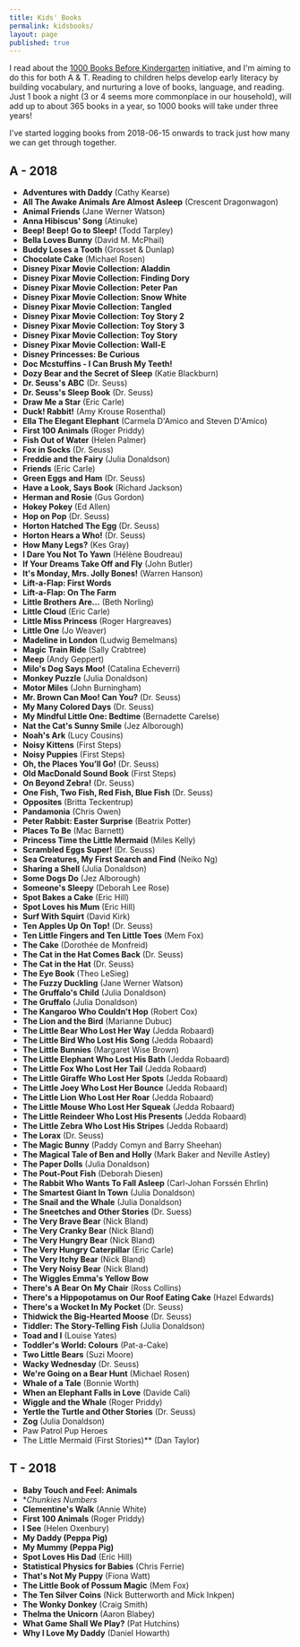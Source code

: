 ```yaml
---
title: Kids' Books
permalink: kidsbooks/
layout: page
published: true
---
```

I read about the [1000 Books Before Kindergarten](https://1000booksbeforekindergarten.org/) initiative, and I'm aiming to do this for both A & T. Reading to children helps develop early literacy by building vocabulary, and nurturing a love of books, language, and reading. Just 1 book a night (3 or 4 seems more commonplace in our household), will add up to about 365 books in a year, so 1000 books will take under three years!

I've started logging books from 2018-06-15 onwards to track just how many we can get through together.

## A - 2018

- **Adventures with Daddy** (Cathy Kearse)
- **All The Awake Animals Are Almost Asleep** (Crescent Dragonwagon)
- **Animal Friends** (Jane Werner Watson)
- **Anna Hibiscus' Song** (Atinuke)
- **Beep! Beep! Go to Sleep!** (Todd Tarpley)
- **Bella Loves Bunny** (David M. McPhail)
- **Buddy Loses a Tooth** (Grosset & Dunlap)
- **Chocolate Cake** (Michael Rosen)
- **Disney Pixar Movie Collection: Aladdin**
- **Disney Pixar Movie Collection: Finding Dory**
- **Disney Pixar Movie Collection: Peter Pan**
- **Disney Pixar Movie Collection: Snow White**
- **Disney Pixar Movie Collection: Tangled**
- **Disney Pixar Movie Collection: Toy Story 2**
- **Disney Pixar Movie Collection: Toy Story 3**
- **Disney Pixar Movie Collection: Toy Story**
- **Disney Pixar Movie Collection: Wall-E**
- **Disney Princesses: Be Curious**
- **Doc Mcstuffins - I Can Brush My Teeth!**
- **Dozy Bear and the Secret of Sleep** (Katie Blackburn)
- **Dr. Seuss's ABC** (Dr. Seuss)
- **Dr. Seuss's Sleep Book** (Dr. Seuss)
- **Draw Me a Star** (Eric Carle)
- **Duck! Rabbit!** (Amy Krouse Rosenthal)
- **Ella The Elegant Elephant** (Carmela D'Amico and Steven D'Amico)
- **First 100 Animals** (Roger Priddy)
- **Fish Out of Water** (Helen Palmer)
- **Fox in Socks** (Dr. Seuss)
- **Freddie and the Fairy** (Julia Donaldson)
- **Friends** (Eric Carle)
- **Green Eggs and Ham** (Dr. Seuss)
- **Have a Look, Says Book** (Richard Jackson)
- **Herman and Rosie** (Gus Gordon)
- **Hokey Pokey** (Ed Allen)
- **Hop on Pop** (Dr. Seuss)
- **Horton Hatched The Egg** (Dr. Seuss)
- **Horton Hears a Who!** (Dr. Seuss)
- **How Many Legs?** (Kes Gray)
- **I Dare You Not To Yawn** (Hélène Boudreau)
- **If Your Dreams Take Off and Fly** (John Butler)
- **It's Monday, Mrs. Jolly Bones!** (Warren Hanson)
- **Lift-a-Flap: First Words**
- **Lift-a-Flap: On The Farm**
- **Little Brothers Are...** (Beth Norling)
- **Little Cloud** (Eric Carle)
- **Little Miss Princess** (Roger Hargreaves)
- **Little One** (Jo Weaver)
- **Madeline in London** (Ludwig Bemelmans)
- **Magic Train Ride** (Sally Crabtree)
- **Meep** (Andy Geppert)
- **Milo's Dog Says Moo!** (Catalina Echeverri)
- **Monkey Puzzle** (Julia Donaldson)
- **Motor Miles** (John Burningham)
- **Mr. Brown Can Moo! Can You?** (Dr. Seuss)
- **My Many Colored Days** (Dr. Seuss)
- **My Mindful Little One: Bedtime** (Bernadette Carelse)
- **Nat the Cat's Sunny Smile** (Jez Alborough)
- **Noah's Ark** (Lucy Cousins)
- **Noisy Kittens** (First Steps)
- **Noisy Puppies** (First Steps)
- **Oh, the Places You’ll Go!** (Dr. Seuss)
- **Old MacDonald Sound Book** (First Steps)
- **On Beyond Zebra!** (Dr. Seuss)
- **One Fish, Two Fish, Red Fish, Blue Fish** (Dr. Seuss)
- **Opposites** (Britta Teckentrup)
- **Pandamonia** (Chris Owen)
- **Peter Rabbit: Easter Surprise** (Beatrix Potter)
- **Places To Be** (Mac Barnett)
- **Princess Time the Little Mermaid** (Miles Kelly)
- **Scrambled Eggs Super!** (Dr. Seuss)
- **Sea Creatures, My First Search and Find** (Neiko Ng)
- **Sharing a Shell** (Julia Donaldson)
- **Some Dogs Do** (Jez Alborough)
- **Someone's Sleepy** (Deborah Lee Rose)
- **Spot Bakes a Cake** (Eric Hill)
- **Spot Loves his Mum** (Eric Hill)
- **Surf With Squirt** (David Kirk)
- **Ten Apples Up On Top!** (Dr. Seuss)
- **Ten Little Fingers and Ten Little Toes** (Mem Fox)
- **The Cake** (Dorothée de Monfreid)
- **The Cat in the Hat Comes Back** (Dr. Seuss)
- **The Cat in the Hat** (Dr. Seuss)
- **The Eye Book** (Theo LeSieg)
- **The Fuzzy Duckling** (Jane Werner Watson)
- **The Gruffalo's Child** (Julia Donaldson)
- **The Gruffalo** (Julia Donaldson)
- **The Kangaroo Who Couldn't Hop** (Robert Cox)
- **The Lion and the Bird** (Marianne Dubuc)
- **The Little Bear Who Lost Her Way** (Jedda Robaard)
- **The Little Bird Who Lost His Song** (Jedda Robaard)
- **The Little Bunnies** (Margaret Wise Brown)
- **The Little Elephant Who Lost His Bath** (Jedda Robaard)
- **The Little Fox Who Lost Her Tail** (Jedda Robaard)
- **The Little Giraffe Who Lost Her Spots** (Jedda Robaard)
- **The Little Joey Who Lost Her Bounce** (Jedda Robaard)
- **The Little Lion Who Lost Her Roar** (Jedda Robaard)
- **The Little Mouse Who Lost Her Squeak** (Jedda Robaard)
- **The Little Reindeer Who Lost His Presents** (Jedda Robaard)
- **The Little Zebra Who Lost His Stripes** (Jedda Robaard)
- **The Lorax** (Dr. Seuss)
- **The Magic Bunny** (Paddy Comyn and Barry Sheehan)
- **The Magical Tale of Ben and Holly** (Mark Baker and Neville Astley)
- **The Paper Dolls** (Julia Donaldson)
- **The Pout-Pout Fish** (Deborah Diesen)
- **The Rabbit Who Wants To Fall Asleep** (Carl-Johan Forssén Ehrlin)
- **The Smartest Giant In Town** (Julia Donaldson)
- **The Snail and the Whale** (Julia Donaldson)
- **The Sneetches and Other Stories** (Dr. Suess)
- **The Very Brave Bear** (Nick Bland)
- **The Very Cranky Bear** (Nick Bland)
- **The Very Hungry Bear** (Nick Bland)
- **The Very Hungry Caterpillar** (Eric Carle)
- **The Very Itchy Bear** (Nick Bland)
- **The Very Noisy Bear** (Nick Bland)
- **The Wiggles Emma's Yellow Bow**
- **There's A Bear On My Chair** (Ross Collins)
- **There's a Hippopotamus on Our Roof Eating Cake** (Hazel Edwards)
- **There's a Wocket In My Pocket** (Dr. Seuss)
- **Thidwick the Big-Hearted Moose** (Dr. Seuss)
- **Tiddler: The Story-Telling Fish** (Julia Donaldson)
- **Toad and I** (Louise Yates)
- **Toddler's World: Colours** (Pat-a-Cake)
- **Two Little Bears** (Suzi Moore)
- **Wacky Wednesday** (Dr. Seuss)
- **We're Going on a Bear Hunt** (Michael Rosen)
- **Whale of a Tale** (Bonnie Worth)
- **When an Elephant Falls in Love** (Davide Cali)
- **Wiggle and the Whale** (Roger Priddy)
- **Yertle the Turtle and Other Stories** (Dr. Seuss)
- **Zog** (Julia Donaldson)
- Paw Patrol Pup Heroes
- The Little Mermaid (First Stories)** (Dan Taylor)

## T - 2018

- **Baby Touch and Feel: Animals**
- **Chunkies Numbers*
- **Clementine's Walk** (Annie White)
- **First 100 Animals** (Roger Priddy)
- **I See** (Helen Oxenbury)
- **My Daddy (Peppa Pig)**
- **My Mummy (Peppa Pig)**
- **Spot Loves His Dad** (Eric Hill)
- **Statistical Physics for Babies** (Chris Ferrie)
- **That's Not My Puppy** (Fiona Watt)
- **The Little Book of Possum Magic** (Mem Fox)
- **The Ten Silver Coins** (Nick Butterworth and Mick Inkpen)
- **The Wonky Donkey** (Craig Smith)
- **Thelma the Unicorn** (Aaron Blabey)
- **What Game Shall We Play?** (Pat Hutchins)
- **Why I Love My Daddy** (Daniel Howarth)